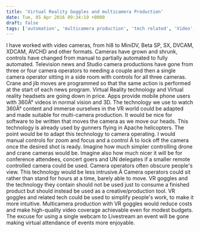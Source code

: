 ```yaml
---
title: 'Virtual Reality Goggles and multicamera Production'
date: Tue, 05 Apr 2016 09:34:19 +0000
draft: false
tags: ['automation', 'multicamera production', 'tech related', 'Video', 'virtual reality', 'virtual reality']
---
```


I have worked with video cameras, from hi8 to MiniDV, Beta SP, SX, DVCAM, XDCAM, AVCHD and other formats. Cameras have grown and shrunk, controls have changed from manual to partially automated to fully automated. Television news and Studio camera productions have gone from three or four camera operators to needing a couple and then a single camera operator sitting in a side room with controls for all three cameras. Crane and jib moves are programmed so that the same action is performed at the start of each news program. Virtual Reality technology and Virtual reality headsets are going down in price. Apps provide mobile phone users with 360Â° videos in normal vision and 3D. The technology we use to watch 360Â° content and immerse ourselves in the VR world could be adapted and made suitable for multi-camera production. It would be nice for software to be written that moves the camera as we move our heads. This technology is already used by gunners flying in Apache helicopters. The point would be to adapt this technology to camera operating. I would manual controls for zoom and focus and a control Â to lock off the camera once the desired shot is ready. Imagine how much simpler controlling drone and crane cameras would be. Imagine also how much nicer it will be for conference attendees, concert goers and UN delegates if a smaller remote controlled camera could be used. Camera operators often obscure people's view. This technology would be less intrusive.Â Camera operators could sit rather than stand for hours at a time, barely able to move. VR goggles and the technology they contain should not be used just to consume a finished product but should instead be used as a creative/production tool. VR goggles and related tech could be used to simplify people's work, to make it more intuitive. Multicamera production with VR goggles would reduce costs and make high-quality video coverage achievable even for modest budgets. The excuse for using a single webcam to Livestream an event will be gone making virtual attendance of events more enjoyable.